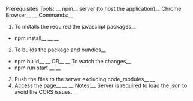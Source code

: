 Prerequisites Tools: __
npm__
server (to host the application)__
Chrome Browser__
__
Commands:__
1. To installs the required the javascript packages__
- npm install__
__
__
2. To builds the package and bundles__
- npm build__
__
OR__
__
To watch the changes__
- npm run start __
__
3. Push the files to the server excluding node_modules__
__
4. Access the page__
__
__
Notes:__
Server is required to load the json to avoid the CORS issues.__
